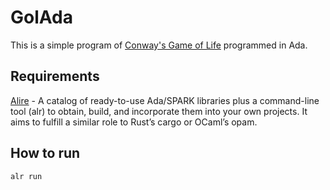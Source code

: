 # GolAda

This is a simple program of [Conway's Game of Life](https://en.wikipedia.org/wiki/Conway%27s_Game_of_Life) programmed in Ada.

## Requirements

[Alire](https://alire.ada.dev/) - A catalog of ready-to-use Ada/SPARK libraries plus a command-line tool (alr) to obtain, build, and incorporate them into your own projects. It aims to fulfill a similar role to Rust’s cargo or OCaml’s opam.

## How to run

```bash
alr run
```
